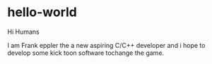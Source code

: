 # hello-world
Hi Humans

I am Frank eppler the a new aspiring C/C++ developer and i hope to develop some kick toon
software tochange the game.
